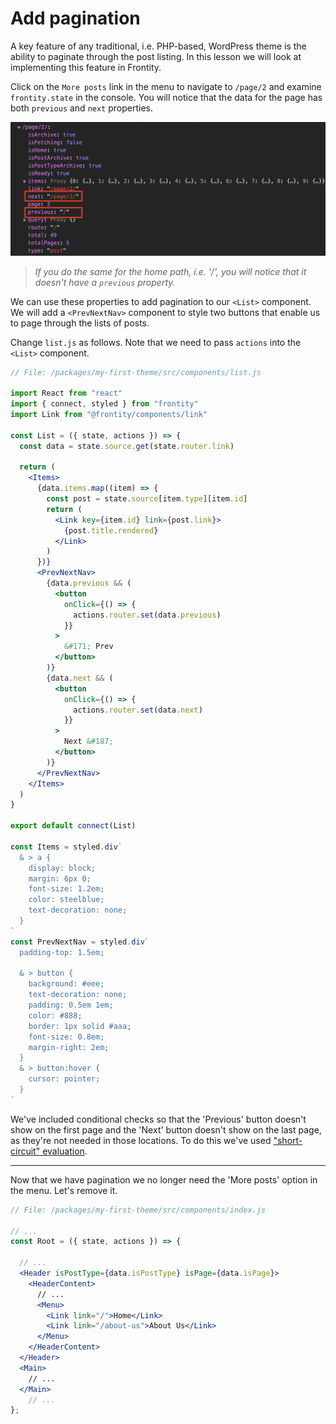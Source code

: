 # Add pagination

A key feature of any traditional, i.e. PHP-based, WordPress theme is the ability to paginate through the post listing. In this lesson we will look at implementing this feature in Frontity.

Click on the `More posts` link in the menu to navigate to `/page/2` and examine `frontity.state` in the console. You will notice that the data for the page has both `previous` and `next` properties.

<p>
  <img alt="Frontity in the console" src="../assets/part5img1.png" width="700">
</p>

> _If you do the same for the home path, i.e. '/', you will notice that it doesn't have a `previous` property._

We can use these properties to add pagination to our `<List>` component. We will add a `<PrevNextNav>` component to style two buttons that enable us to page through the lists of posts.

Change `list.js` as follows. Note that we need to pass `actions` into the `<List>` component.

```jsx
// File: /packages/my-first-theme/src/components/list.js

import React from "react"
import { connect, styled } from "frontity"
import Link from "@frontity/components/link"

const List = ({ state, actions }) => {
  const data = state.source.get(state.router.link)

  return (
    <Items>
      {data.items.map((item) => {
        const post = state.source[item.type][item.id]
        return (
          <Link key={item.id} link={post.link}>
            {post.title.rendered}
          </Link>
        )
      })}
      <PrevNextNav>
        {data.previous && (
          <button
            onClick={() => {
              actions.router.set(data.previous)
            }}
          >
            &#171; Prev
          </button>
        )}
        {data.next && (
          <button
            onClick={() => {
              actions.router.set(data.next)
            }}
          >
            Next &#187;
          </button>
        )}
      </PrevNextNav>
    </Items>
  )
}

export default connect(List)

const Items = styled.div`
  & > a {
    display: block;
    margin: 6px 0;
    font-size: 1.2em;
    color: steelblue;
    text-decoration: none;
  }
`
const PrevNextNav = styled.div`
  padding-top: 1.5em;

  & > button {
    background: #eee;
    text-decoration: none;
    padding: 0.5em 1em;
    color: #888;
    border: 1px solid #aaa;
    font-size: 0.8em;
    margin-right: 2em;
  }
  & > button:hover {
    cursor: pointer;
  }
`
```

We've included conditional checks so that the 'Previous' button doesn't show on the first page and the 'Next' button doesn't show on the last page, as they're not needed in those locations. To do this we've used ["short-circuit" evaluation](https://en.wikipedia.org/wiki/Short-circuit_evaluation).

---

Now that we have pagination we no longer need the 'More posts' option in the menu. Let's remove it.

```jsx
// File: /packages/my-first-theme/src/components/index.js

// ...
const Root = ({ state, actions }) => {

  // ...
  <Header isPostType={data.isPostType} isPage={data.isPage}>
    <HeaderContent>
      // ...
      <Menu>
        <Link link="/">Home</Link>
        <Link link="/about-us">About Us</Link>
      </Menu>
    </HeaderContent>
  </Header>
  <Main>
    // ...
  </Main>
    // ...
};
```
